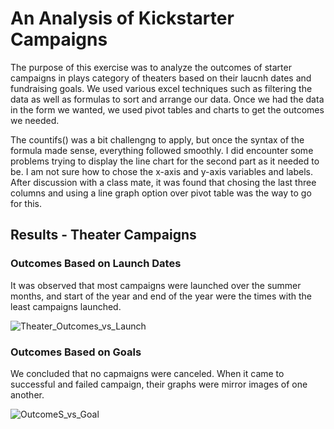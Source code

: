 # An Analysis of Kickstarter Campaigns
The purpose of this exercise was to analyze the outcomes of starter campaigns in plays category of theaters based on their laucnh dates and fundraising goals. We used various excel techniques such as filtering the data as well as formulas to sort and arrange our data. Once we had the data in the form we wanted, we used pivot tables and charts to get the outcomes we needed.

The countifs() was a bit challengng to apply, but once the syntax of the formula made sense, everything followed smoothly. I did encounter some problems trying to display the line chart for the second part as it needed to be. I am not sure how to chose the x-axis and y-axis variables and labels. After discussion with a class mate, it was found that chosing the last three columns and using a line graph option over pivot table was the way to go for this.

## Results - Theater Campaigns

### Outcomes Based on Launch Dates
It was observed that most campaigns were launched over the summer months, and start of the year and end of the year were the times with the least campaigns launched.


![Theater_Outcomes_vs_Launch](https://user-images.githubusercontent.com/45398344/174147910-8ad6db33-b98f-49c7-af3d-eb9d03cac6fa.png)

### Outcomes Based on Goals
We concluded that no capmaigns were canceled. When it came to successful and failed campaign, their graphs were mirror images of one another.



![OutcomeS_vs_Goal](https://user-images.githubusercontent.com/45398344/174218530-95f925e7-3396-412f-b76b-9d38db343210.png)



